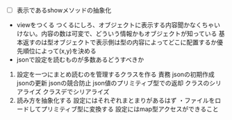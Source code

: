- [ ] 表示であるshowメソッドの抽象化
 * viewをつくる
  つくるにしろ、オブジェクトに表示する内容聞かなくちゃいけない。内容の数は可変で、どういう情報かもオブジェクトが知っている
   基本返すのは型オブジェクトで表示側は型の内容によってどこに配置するか優先順位によって(x,y)を決める
 * jsonで設定を読むものが多数あるどうすべきか
  1. 設定を一つにまとめ読むのを管理するクラスを作る
   責務 jsonの初期作成
       jsonの更新
       jsonの競合防止
       json値のプリミティブ型での返却
       クラスのシリアライズ
       クラスデでシリアライズ
  2. 読み方を抽象化する
   設定にはそれぞれまとまりがあるはず
   ・ファイルをロードしてプリミティブ型に変換する
   設定にはmap型アクセスができること
   
